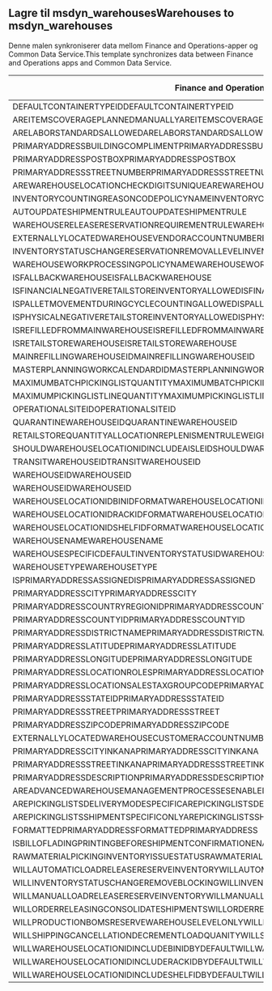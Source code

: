 ## <a name="warehouses-to-msdyn_warehouses"></a><span data-ttu-id="40292-101">Lagre til msdyn_warehouses</span><span class="sxs-lookup"><span data-stu-id="40292-101">Warehouses to msdyn_warehouses</span></span>

<span data-ttu-id="40292-102">Denne malen synkroniserer data mellom Finance and Operations-apper og Common Data Service.</span><span class="sxs-lookup"><span data-stu-id="40292-102">This template synchronizes data between Finance and Operations apps and Common Data Service.</span></span>

<span data-ttu-id="40292-103">Finance and Operations-felt</span><span class="sxs-lookup"><span data-stu-id="40292-103">Finance and Operations field</span></span> | <span data-ttu-id="40292-104">Tilordningstype</span><span class="sxs-lookup"><span data-stu-id="40292-104">Map type</span></span> | <span data-ttu-id="40292-105">Annet Dynamics 365-felt</span><span class="sxs-lookup"><span data-stu-id="40292-105">Other Dynamics 365 field</span></span> | <span data-ttu-id="40292-106">Standardverdi</span><span class="sxs-lookup"><span data-stu-id="40292-106">Default value</span></span>
---|---|---|---
<span data-ttu-id="40292-107">DEFAULTCONTAINERTYPEID</span><span class="sxs-lookup"><span data-stu-id="40292-107">DEFAULTCONTAINERTYPEID</span></span> | >< | <span data-ttu-id="40292-108">msdyn_defaultcontainertypeid</span><span class="sxs-lookup"><span data-stu-id="40292-108">msdyn_defaultcontainertypeid</span></span> | 
<span data-ttu-id="40292-109">AREITEMSCOVERAGEPLANNEDMANUALLY</span><span class="sxs-lookup"><span data-stu-id="40292-109">AREITEMSCOVERAGEPLANNEDMANUALLY</span></span> | >< | <span data-ttu-id="40292-110">msdyn_areitemscoverageplannedmanually</span><span class="sxs-lookup"><span data-stu-id="40292-110">msdyn_areitemscoverageplannedmanually</span></span> | 
<span data-ttu-id="40292-111">ARELABORSTANDARDSALLOWED</span><span class="sxs-lookup"><span data-stu-id="40292-111">ARELABORSTANDARDSALLOWED</span></span> | >< | <span data-ttu-id="40292-112">msdyn_arelaborstandardsallowed</span><span class="sxs-lookup"><span data-stu-id="40292-112">msdyn_arelaborstandardsallowed</span></span> | 
<span data-ttu-id="40292-113">PRIMARYADDRESSBUILDINGCOMPLIMENT</span><span class="sxs-lookup"><span data-stu-id="40292-113">PRIMARYADDRESSBUILDINGCOMPLIMENT</span></span> | >< | <span data-ttu-id="40292-114">msdyn_primaryaddressbuildingcompliment</span><span class="sxs-lookup"><span data-stu-id="40292-114">msdyn_primaryaddressbuildingcompliment</span></span> | 
<span data-ttu-id="40292-115">PRIMARYADDRESSPOSTBOX</span><span class="sxs-lookup"><span data-stu-id="40292-115">PRIMARYADDRESSPOSTBOX</span></span> | >< | <span data-ttu-id="40292-116">msdyn_primaryaddresspostbox</span><span class="sxs-lookup"><span data-stu-id="40292-116">msdyn_primaryaddresspostbox</span></span> | 
<span data-ttu-id="40292-117">PRIMARYADDRESSSTREETNUMBER</span><span class="sxs-lookup"><span data-stu-id="40292-117">PRIMARYADDRESSSTREETNUMBER</span></span> | >< | <span data-ttu-id="40292-118">msdyn_primaryaddressstreetnumber</span><span class="sxs-lookup"><span data-stu-id="40292-118">msdyn_primaryaddressstreetnumber</span></span> | 
<span data-ttu-id="40292-119">AREWAREHOUSELOCATIONCHECKDIGITSUNIQUE</span><span class="sxs-lookup"><span data-stu-id="40292-119">AREWAREHOUSELOCATIONCHECKDIGITSUNIQUE</span></span> | >< | <span data-ttu-id="40292-120">msdyn_arewarehouselocationcheckdigitsunique</span><span class="sxs-lookup"><span data-stu-id="40292-120">msdyn_arewarehouselocationcheckdigitsunique</span></span> | 
<span data-ttu-id="40292-121">INVENTORYCOUNTINGREASONCODEPOLICYNAME</span><span class="sxs-lookup"><span data-stu-id="40292-121">INVENTORYCOUNTINGREASONCODEPOLICYNAME</span></span> | >< | <span data-ttu-id="40292-122">msdyn_inventorycountingreasoncodepolicyname</span><span class="sxs-lookup"><span data-stu-id="40292-122">msdyn_inventorycountingreasoncodepolicyname</span></span> | 
<span data-ttu-id="40292-123">AUTOUPDATESHIPMENTRULE</span><span class="sxs-lookup"><span data-stu-id="40292-123">AUTOUPDATESHIPMENTRULE</span></span> | >< | <span data-ttu-id="40292-124">msdyn_autoupdateshipmentrule</span><span class="sxs-lookup"><span data-stu-id="40292-124">msdyn_autoupdateshipmentrule</span></span> | 
<span data-ttu-id="40292-125">WAREHOUSERELEASERESERVATIONREQUIREMENTRULE</span><span class="sxs-lookup"><span data-stu-id="40292-125">WAREHOUSERELEASERESERVATIONREQUIREMENTRULE</span></span> | >< | <span data-ttu-id="40292-126">msdyn_warehousereleasereservationrequirement</span><span class="sxs-lookup"><span data-stu-id="40292-126">msdyn_warehousereleasereservationrequirement</span></span> | 
<span data-ttu-id="40292-127">EXTERNALLYLOCATEDWAREHOUSEVENDORACCOUNTNUMBER</span><span class="sxs-lookup"><span data-stu-id="40292-127">EXTERNALLYLOCATEDWAREHOUSEVENDORACCOUNTNUMBER</span></span> | >< | <span data-ttu-id="40292-128">msdyn_externallylocatedwarehousevendoraccountnu</span><span class="sxs-lookup"><span data-stu-id="40292-128">msdyn_externallylocatedwarehousevendoraccountnu</span></span> | 
<span data-ttu-id="40292-129">INVENTORYSTATUSCHANGERESERVATIONREMOVALLEVEL</span><span class="sxs-lookup"><span data-stu-id="40292-129">INVENTORYSTATUSCHANGERESERVATIONREMOVALLEVEL</span></span> | >< | <span data-ttu-id="40292-130">msdyn_inventorystatuschangereservationremoval</span><span class="sxs-lookup"><span data-stu-id="40292-130">msdyn_inventorystatuschangereservationremoval</span></span> | 
<span data-ttu-id="40292-131">WAREHOUSEWORKPROCESSINGPOLICYNAME</span><span class="sxs-lookup"><span data-stu-id="40292-131">WAREHOUSEWORKPROCESSINGPOLICYNAME</span></span> | >< | <span data-ttu-id="40292-132">msdyn_warehouseworkprocessingpolicyname</span><span class="sxs-lookup"><span data-stu-id="40292-132">msdyn_warehouseworkprocessingpolicyname</span></span> | 
<span data-ttu-id="40292-133">ISFALLBACKWAREHOUSE</span><span class="sxs-lookup"><span data-stu-id="40292-133">ISFALLBACKWAREHOUSE</span></span> | >< | <span data-ttu-id="40292-134">msdyn_isfallbackwarehouse</span><span class="sxs-lookup"><span data-stu-id="40292-134">msdyn_isfallbackwarehouse</span></span> | 
<span data-ttu-id="40292-135">ISFINANCIALNEGATIVERETAILSTOREINVENTORYALLOWED</span><span class="sxs-lookup"><span data-stu-id="40292-135">ISFINANCIALNEGATIVERETAILSTOREINVENTORYALLOWED</span></span> | >< | <span data-ttu-id="40292-136">msdyn_financialnegativestoreinventoryallowed</span><span class="sxs-lookup"><span data-stu-id="40292-136">msdyn_financialnegativestoreinventoryallowed</span></span> | 
<span data-ttu-id="40292-137">ISPALLETMOVEMENTDURINGCYCLECOUNTINGALLOWED</span><span class="sxs-lookup"><span data-stu-id="40292-137">ISPALLETMOVEMENTDURINGCYCLECOUNTINGALLOWED</span></span> | >< | <span data-ttu-id="40292-138">msdyn_palletmovementduringcyclecountingallowed</span><span class="sxs-lookup"><span data-stu-id="40292-138">msdyn_palletmovementduringcyclecountingallowed</span></span> | 
<span data-ttu-id="40292-139">ISPHYSICALNEGATIVERETAILSTOREINVENTORYALLOWED</span><span class="sxs-lookup"><span data-stu-id="40292-139">ISPHYSICALNEGATIVERETAILSTOREINVENTORYALLOWED</span></span> | >< | <span data-ttu-id="40292-140">msdyn_physicalnegativestoreinventoryallowed</span><span class="sxs-lookup"><span data-stu-id="40292-140">msdyn_physicalnegativestoreinventoryallowed</span></span> | 
<span data-ttu-id="40292-141">ISREFILLEDFROMMAINWAREHOUSE</span><span class="sxs-lookup"><span data-stu-id="40292-141">ISREFILLEDFROMMAINWAREHOUSE</span></span> | >< | <span data-ttu-id="40292-142">msdyn_isrefilledfrommainwarehouse</span><span class="sxs-lookup"><span data-stu-id="40292-142">msdyn_isrefilledfrommainwarehouse</span></span> | 
<span data-ttu-id="40292-143">ISRETAILSTOREWAREHOUSE</span><span class="sxs-lookup"><span data-stu-id="40292-143">ISRETAILSTOREWAREHOUSE</span></span> | >< | <span data-ttu-id="40292-144">msdyn_isretailstorewarehouse</span><span class="sxs-lookup"><span data-stu-id="40292-144">msdyn_isretailstorewarehouse</span></span> | 
<span data-ttu-id="40292-145">MAINREFILLINGWAREHOUSEID</span><span class="sxs-lookup"><span data-stu-id="40292-145">MAINREFILLINGWAREHOUSEID</span></span> | >< | <span data-ttu-id="40292-146">msdyn_mainrefillingwarehouse.msdyn_warehouseidentifier</span><span class="sxs-lookup"><span data-stu-id="40292-146">msdyn_mainrefillingwarehouse.msdyn_warehouseidentifier</span></span> | 
<span data-ttu-id="40292-147">MASTERPLANNINGWORKCALENDARDID</span><span class="sxs-lookup"><span data-stu-id="40292-147">MASTERPLANNINGWORKCALENDARDID</span></span> | >< | <span data-ttu-id="40292-148">msdyn_masterplanningworkcalendarid</span><span class="sxs-lookup"><span data-stu-id="40292-148">msdyn_masterplanningworkcalendarid</span></span> | 
<span data-ttu-id="40292-149">MAXIMUMBATCHPICKINGLISTQUANTITY</span><span class="sxs-lookup"><span data-stu-id="40292-149">MAXIMUMBATCHPICKINGLISTQUANTITY</span></span> | >< | <span data-ttu-id="40292-150">msdyn_maximumbatchpickinglistquantity</span><span class="sxs-lookup"><span data-stu-id="40292-150">msdyn_maximumbatchpickinglistquantity</span></span> | 
<span data-ttu-id="40292-151">MAXIMUMPICKINGLISTLINEQUANTITY</span><span class="sxs-lookup"><span data-stu-id="40292-151">MAXIMUMPICKINGLISTLINEQUANTITY</span></span> | >< | <span data-ttu-id="40292-152">msdyn_maximumpickinglistlinequantity</span><span class="sxs-lookup"><span data-stu-id="40292-152">msdyn_maximumpickinglistlinequantity</span></span> | 
<span data-ttu-id="40292-153">OPERATIONALSITEID</span><span class="sxs-lookup"><span data-stu-id="40292-153">OPERATIONALSITEID</span></span> | >< | <span data-ttu-id="40292-154">msdyn_operationalsite.msdyn_siteid</span><span class="sxs-lookup"><span data-stu-id="40292-154">msdyn_operationalsite.msdyn_siteid</span></span> | 
<span data-ttu-id="40292-155">QUARANTINEWAREHOUSEID</span><span class="sxs-lookup"><span data-stu-id="40292-155">QUARANTINEWAREHOUSEID</span></span> | >< | <span data-ttu-id="40292-156">msdyn_quarantinewarehouse.msdyn_warehouseidentifier</span><span class="sxs-lookup"><span data-stu-id="40292-156">msdyn_quarantinewarehouse.msdyn_warehouseidentifier</span></span> | 
<span data-ttu-id="40292-157">RETAILSTOREQUANTITYALLOCATIONREPLENISMENTRULEWEIGHT</span><span class="sxs-lookup"><span data-stu-id="40292-157">RETAILSTOREQUANTITYALLOCATIONREPLENISMENTRULEWEIGHT</span></span> | >< | <span data-ttu-id="40292-158">msdyn_storeqtyallocationreplenishmentweight</span><span class="sxs-lookup"><span data-stu-id="40292-158">msdyn_storeqtyallocationreplenishmentweight</span></span> | 
<span data-ttu-id="40292-159">SHOULDWAREHOUSELOCATIONIDINCLUDEAISLEID</span><span class="sxs-lookup"><span data-stu-id="40292-159">SHOULDWAREHOUSELOCATIONIDINCLUDEAISLEID</span></span> | >< | <span data-ttu-id="40292-160">msdyn_shouldwarehouselocationincludeaisleid</span><span class="sxs-lookup"><span data-stu-id="40292-160">msdyn_shouldwarehouselocationincludeaisleid</span></span> | 
<span data-ttu-id="40292-161">TRANSITWAREHOUSEID</span><span class="sxs-lookup"><span data-stu-id="40292-161">TRANSITWAREHOUSEID</span></span> | >< | <span data-ttu-id="40292-162">msdyn_transitwarehouse.msdyn_warehouseidentifier</span><span class="sxs-lookup"><span data-stu-id="40292-162">msdyn_transitwarehouse.msdyn_warehouseidentifier</span></span> | 
<span data-ttu-id="40292-163">WAREHOUSEID</span><span class="sxs-lookup"><span data-stu-id="40292-163">WAREHOUSEID</span></span> | >< | <span data-ttu-id="40292-164">msdyn_warehouseidentifier</span><span class="sxs-lookup"><span data-stu-id="40292-164">msdyn_warehouseidentifier</span></span> | 
<span data-ttu-id="40292-165">WAREHOUSEID</span><span class="sxs-lookup"><span data-stu-id="40292-165">WAREHOUSEID</span></span> | >> | <span data-ttu-id="40292-166">msdyn_name</span><span class="sxs-lookup"><span data-stu-id="40292-166">msdyn_name</span></span> | 
<span data-ttu-id="40292-167">WAREHOUSELOCATIONIDBINIDFORMAT</span><span class="sxs-lookup"><span data-stu-id="40292-167">WAREHOUSELOCATIONIDBINIDFORMAT</span></span> | >< | <span data-ttu-id="40292-168">msdyn_warehouselocationidbinidformat</span><span class="sxs-lookup"><span data-stu-id="40292-168">msdyn_warehouselocationidbinidformat</span></span> | 
<span data-ttu-id="40292-169">WAREHOUSELOCATIONIDRACKIDFORMAT</span><span class="sxs-lookup"><span data-stu-id="40292-169">WAREHOUSELOCATIONIDRACKIDFORMAT</span></span> | >< | <span data-ttu-id="40292-170">msdyn_warehouselocationidrackidformat</span><span class="sxs-lookup"><span data-stu-id="40292-170">msdyn_warehouselocationidrackidformat</span></span> | 
<span data-ttu-id="40292-171">WAREHOUSELOCATIONIDSHELFIDFORMAT</span><span class="sxs-lookup"><span data-stu-id="40292-171">WAREHOUSELOCATIONIDSHELFIDFORMAT</span></span> | >< | <span data-ttu-id="40292-172">msdyn_warehouselocationidshelfidformat</span><span class="sxs-lookup"><span data-stu-id="40292-172">msdyn_warehouselocationidshelfidformat</span></span> | 
<span data-ttu-id="40292-173">WAREHOUSENAME</span><span class="sxs-lookup"><span data-stu-id="40292-173">WAREHOUSENAME</span></span> | >< | <span data-ttu-id="40292-174">msdyn_description</span><span class="sxs-lookup"><span data-stu-id="40292-174">msdyn_description</span></span> | 
<span data-ttu-id="40292-175">WAREHOUSESPECIFICDEFAULTINVENTORYSTATUSID</span><span class="sxs-lookup"><span data-stu-id="40292-175">WAREHOUSESPECIFICDEFAULTINVENTORYSTATUSID</span></span> | >< | <span data-ttu-id="40292-176">msdyn_warehousespecificdefaultinventorystatusid</span><span class="sxs-lookup"><span data-stu-id="40292-176">msdyn_warehousespecificdefaultinventorystatusid</span></span> | 
<span data-ttu-id="40292-177">WAREHOUSETYPE</span><span class="sxs-lookup"><span data-stu-id="40292-177">WAREHOUSETYPE</span></span> | >< | <span data-ttu-id="40292-178">msdyn_warehousetype</span><span class="sxs-lookup"><span data-stu-id="40292-178">msdyn_warehousetype</span></span> | 
<span data-ttu-id="40292-179">ISPRIMARYADDRESSASSIGNED</span><span class="sxs-lookup"><span data-stu-id="40292-179">ISPRIMARYADDRESSASSIGNED</span></span> | >< | <span data-ttu-id="40292-180">msdyn_isprimaryaddressassigned</span><span class="sxs-lookup"><span data-stu-id="40292-180">msdyn_isprimaryaddressassigned</span></span> | 
<span data-ttu-id="40292-181">PRIMARYADDRESSCITY</span><span class="sxs-lookup"><span data-stu-id="40292-181">PRIMARYADDRESSCITY</span></span> | >< | <span data-ttu-id="40292-182">msdyn_primaryaddresscity</span><span class="sxs-lookup"><span data-stu-id="40292-182">msdyn_primaryaddresscity</span></span> | 
<span data-ttu-id="40292-183">PRIMARYADDRESSCOUNTRYREGIONID</span><span class="sxs-lookup"><span data-stu-id="40292-183">PRIMARYADDRESSCOUNTRYREGIONID</span></span> | >< | <span data-ttu-id="40292-184">msdyn_primaryaddresscountryregionid</span><span class="sxs-lookup"><span data-stu-id="40292-184">msdyn_primaryaddresscountryregionid</span></span> | 
<span data-ttu-id="40292-185">PRIMARYADDRESSCOUNTYID</span><span class="sxs-lookup"><span data-stu-id="40292-185">PRIMARYADDRESSCOUNTYID</span></span> | >< | <span data-ttu-id="40292-186">msdyn_primaryaddresscountyid</span><span class="sxs-lookup"><span data-stu-id="40292-186">msdyn_primaryaddresscountyid</span></span> | 
<span data-ttu-id="40292-187">PRIMARYADDRESSDISTRICTNAME</span><span class="sxs-lookup"><span data-stu-id="40292-187">PRIMARYADDRESSDISTRICTNAME</span></span> | >< | <span data-ttu-id="40292-188">msdyn_primaryaddressdistrictname</span><span class="sxs-lookup"><span data-stu-id="40292-188">msdyn_primaryaddressdistrictname</span></span> | 
<span data-ttu-id="40292-189">PRIMARYADDRESSLATITUDE</span><span class="sxs-lookup"><span data-stu-id="40292-189">PRIMARYADDRESSLATITUDE</span></span> | >< | <span data-ttu-id="40292-190">msdyn_primaryaddresslatitude</span><span class="sxs-lookup"><span data-stu-id="40292-190">msdyn_primaryaddresslatitude</span></span> | 
<span data-ttu-id="40292-191">PRIMARYADDRESSLONGITUDE</span><span class="sxs-lookup"><span data-stu-id="40292-191">PRIMARYADDRESSLONGITUDE</span></span> | >< | <span data-ttu-id="40292-192">msdyn_primaryaddresslongitude</span><span class="sxs-lookup"><span data-stu-id="40292-192">msdyn_primaryaddresslongitude</span></span> | 
<span data-ttu-id="40292-193">PRIMARYADDRESSLOCATIONROLES</span><span class="sxs-lookup"><span data-stu-id="40292-193">PRIMARYADDRESSLOCATIONROLES</span></span> | >< | <span data-ttu-id="40292-194">msdyn_primaryaddresslocationroles</span><span class="sxs-lookup"><span data-stu-id="40292-194">msdyn_primaryaddresslocationroles</span></span> | 
<span data-ttu-id="40292-195">PRIMARYADDRESSLOCATIONSALESTAXGROUPCODE</span><span class="sxs-lookup"><span data-stu-id="40292-195">PRIMARYADDRESSLOCATIONSALESTAXGROUPCODE</span></span> | >< | <span data-ttu-id="40292-196">msdyn_primaryaddresslocationsalestaxgroupcode</span><span class="sxs-lookup"><span data-stu-id="40292-196">msdyn_primaryaddresslocationsalestaxgroupcode</span></span> | 
<span data-ttu-id="40292-197">PRIMARYADDRESSSTATEID</span><span class="sxs-lookup"><span data-stu-id="40292-197">PRIMARYADDRESSSTATEID</span></span> | >< | <span data-ttu-id="40292-198">msdyn_primaryaddressstateid</span><span class="sxs-lookup"><span data-stu-id="40292-198">msdyn_primaryaddressstateid</span></span> | 
<span data-ttu-id="40292-199">PRIMARYADDRESSSTREET</span><span class="sxs-lookup"><span data-stu-id="40292-199">PRIMARYADDRESSSTREET</span></span> | >< | <span data-ttu-id="40292-200">msdyn_primaryaddressstreet</span><span class="sxs-lookup"><span data-stu-id="40292-200">msdyn_primaryaddressstreet</span></span> | 
<span data-ttu-id="40292-201">PRIMARYADDRESSZIPCODE</span><span class="sxs-lookup"><span data-stu-id="40292-201">PRIMARYADDRESSZIPCODE</span></span> | >< | <span data-ttu-id="40292-202">msdyn_primaryaddresszipcode</span><span class="sxs-lookup"><span data-stu-id="40292-202">msdyn_primaryaddresszipcode</span></span> | 
<span data-ttu-id="40292-203">EXTERNALLYLOCATEDWAREHOUSECUSTOMERACCOUNTNUMBER</span><span class="sxs-lookup"><span data-stu-id="40292-203">EXTERNALLYLOCATEDWAREHOUSECUSTOMERACCOUNTNUMBER</span></span> | >< | <span data-ttu-id="40292-204">msdyn_externallylocatedwarehousecustomeraccount</span><span class="sxs-lookup"><span data-stu-id="40292-204">msdyn_externallylocatedwarehousecustomeraccount</span></span> | 
<span data-ttu-id="40292-205">PRIMARYADDRESSCITYINKANA</span><span class="sxs-lookup"><span data-stu-id="40292-205">PRIMARYADDRESSCITYINKANA</span></span> | >< | <span data-ttu-id="40292-206">msdyn_primaryaddresscityinkana</span><span class="sxs-lookup"><span data-stu-id="40292-206">msdyn_primaryaddresscityinkana</span></span> | 
<span data-ttu-id="40292-207">PRIMARYADDRESSSTREETINKANA</span><span class="sxs-lookup"><span data-stu-id="40292-207">PRIMARYADDRESSSTREETINKANA</span></span> | >< | <span data-ttu-id="40292-208">msdyn_primaryaddressstreetinkana</span><span class="sxs-lookup"><span data-stu-id="40292-208">msdyn_primaryaddressstreetinkana</span></span> | 
<span data-ttu-id="40292-209">PRIMARYADDRESSDESCRIPTION</span><span class="sxs-lookup"><span data-stu-id="40292-209">PRIMARYADDRESSDESCRIPTION</span></span> | >< | <span data-ttu-id="40292-210">msdyn_primaryaddressdescription</span><span class="sxs-lookup"><span data-stu-id="40292-210">msdyn_primaryaddressdescription</span></span> | 
<span data-ttu-id="40292-211">AREADVANCEDWAREHOUSEMANAGEMENTPROCESSESENABLED</span><span class="sxs-lookup"><span data-stu-id="40292-211">AREADVANCEDWAREHOUSEMANAGEMENTPROCESSESENABLED</span></span> | >< | <span data-ttu-id="40292-212">msdyn_useadvancedwarehousemanagementprocesses</span><span class="sxs-lookup"><span data-stu-id="40292-212">msdyn_useadvancedwarehousemanagementprocesses</span></span> | 
<span data-ttu-id="40292-213">AREPICKINGLISTSDELIVERYMODESPECIFIC</span><span class="sxs-lookup"><span data-stu-id="40292-213">AREPICKINGLISTSDELIVERYMODESPECIFIC</span></span> | >< | <span data-ttu-id="40292-214">msdyn_arepickinglistsdeliverymodespecific</span><span class="sxs-lookup"><span data-stu-id="40292-214">msdyn_arepickinglistsdeliverymodespecific</span></span> | 
<span data-ttu-id="40292-215">AREPICKINGLISTSSHIPMENTSPECIFICONLY</span><span class="sxs-lookup"><span data-stu-id="40292-215">AREPICKINGLISTSSHIPMENTSPECIFICONLY</span></span> | >< | <span data-ttu-id="40292-216">msdyn_arepickinglistshipmentspecificonly</span><span class="sxs-lookup"><span data-stu-id="40292-216">msdyn_arepickinglistshipmentspecificonly</span></span> | 
<span data-ttu-id="40292-217">FORMATTEDPRIMARYADDRESS</span><span class="sxs-lookup"><span data-stu-id="40292-217">FORMATTEDPRIMARYADDRESS</span></span> | >< | <span data-ttu-id="40292-218">msdyn_formattedprimaryaddress</span><span class="sxs-lookup"><span data-stu-id="40292-218">msdyn_formattedprimaryaddress</span></span> | 
<span data-ttu-id="40292-219">ISBILLOFLADINGPRINTINGBEFORESHIPMENTCONFIRMATIONENABLED</span><span class="sxs-lookup"><span data-stu-id="40292-219">ISBILLOFLADINGPRINTINGBEFORESHIPMENTCONFIRMATIONENABLED</span></span> | >< | <span data-ttu-id="40292-220">msdyn_printbillofladingbeforeshipconfirmation</span><span class="sxs-lookup"><span data-stu-id="40292-220">msdyn_printbillofladingbeforeshipconfirmation</span></span> | 
<span data-ttu-id="40292-221">RAWMATERIALPICKINGINVENTORYISSUESTATUS</span><span class="sxs-lookup"><span data-stu-id="40292-221">RAWMATERIALPICKINGINVENTORYISSUESTATUS</span></span> | >< | <span data-ttu-id="40292-222">msdyn_rawmaterialpickinginventoryissuestatus</span><span class="sxs-lookup"><span data-stu-id="40292-222">msdyn_rawmaterialpickinginventoryissuestatus</span></span> | 
<span data-ttu-id="40292-223">WILLAUTOMATICLOADRELEASERESERVEINVENTORY</span><span class="sxs-lookup"><span data-stu-id="40292-223">WILLAUTOMATICLOADRELEASERESERVEINVENTORY</span></span> | >< | <span data-ttu-id="40292-224">msdyn_willautomaticloadreleaseinventory</span><span class="sxs-lookup"><span data-stu-id="40292-224">msdyn_willautomaticloadreleaseinventory</span></span> | 
<span data-ttu-id="40292-225">WILLINVENTORYSTATUSCHANGEREMOVEBLOCKING</span><span class="sxs-lookup"><span data-stu-id="40292-225">WILLINVENTORYSTATUSCHANGEREMOVEBLOCKING</span></span> | >< | <span data-ttu-id="40292-226">msdyn_willinventorystatuschangeremoveblocking</span><span class="sxs-lookup"><span data-stu-id="40292-226">msdyn_willinventorystatuschangeremoveblocking</span></span> | 
<span data-ttu-id="40292-227">WILLMANUALLOADRELEASERESERVEINVENTORY</span><span class="sxs-lookup"><span data-stu-id="40292-227">WILLMANUALLOADRELEASERESERVEINVENTORY</span></span> | >< | <span data-ttu-id="40292-228">msdyn_willmanualloadreleasereserveinventory</span><span class="sxs-lookup"><span data-stu-id="40292-228">msdyn_willmanualloadreleasereserveinventory</span></span> | 
<span data-ttu-id="40292-229">WILLORDERRELEASINGCONSOLIDATESHIPMENTS</span><span class="sxs-lookup"><span data-stu-id="40292-229">WILLORDERRELEASINGCONSOLIDATESHIPMENTS</span></span> | >< | <span data-ttu-id="40292-230">msdyn_willorderreleasingconsolidateshipments</span><span class="sxs-lookup"><span data-stu-id="40292-230">msdyn_willorderreleasingconsolidateshipments</span></span> | 
<span data-ttu-id="40292-231">WILLPRODUCTIONBOMSRESERVEWAREHOUSELEVELONLY</span><span class="sxs-lookup"><span data-stu-id="40292-231">WILLPRODUCTIONBOMSRESERVEWAREHOUSELEVELONLY</span></span> | >< | <span data-ttu-id="40292-232">msdyn_productionbomsreservewarehouselevel</span><span class="sxs-lookup"><span data-stu-id="40292-232">msdyn_productionbomsreservewarehouselevel</span></span> | 
<span data-ttu-id="40292-233">WILLSHIPPINGCANCELLATIONDECREMENTLOADQUANITY</span><span class="sxs-lookup"><span data-stu-id="40292-233">WILLSHIPPINGCANCELLATIONDECREMENTLOADQUANITY</span></span> | >< | <span data-ttu-id="40292-234">msdyn_shippingcanceldecrementloadquantity</span><span class="sxs-lookup"><span data-stu-id="40292-234">msdyn_shippingcanceldecrementloadquantity</span></span> | 
<span data-ttu-id="40292-235">WILLWAREHOUSELOCATIONIDINCLUDEBINIDBYDEFAULT</span><span class="sxs-lookup"><span data-stu-id="40292-235">WILLWAREHOUSELOCATIONIDINCLUDEBINIDBYDEFAULT</span></span> | >< | <span data-ttu-id="40292-236">msdyn_warehouselocationidincludeblindid</span><span class="sxs-lookup"><span data-stu-id="40292-236">msdyn_warehouselocationidincludeblindid</span></span> | 
<span data-ttu-id="40292-237">WILLWAREHOUSELOCATIONIDINCLUDERACKIDBYDEFAULT</span><span class="sxs-lookup"><span data-stu-id="40292-237">WILLWAREHOUSELOCATIONIDINCLUDERACKIDBYDEFAULT</span></span> | >< | <span data-ttu-id="40292-238">msdyn_warehouselocationincluderackidbydefault</span><span class="sxs-lookup"><span data-stu-id="40292-238">msdyn_warehouselocationincluderackidbydefault</span></span> | 
<span data-ttu-id="40292-239">WILLWAREHOUSELOCATIONIDINCLUDESHELFIDBYDEFAULT</span><span class="sxs-lookup"><span data-stu-id="40292-239">WILLWAREHOUSELOCATIONIDINCLUDESHELFIDBYDEFAULT</span></span> | >< | <span data-ttu-id="40292-240">msdyn_warehouselocationidincludeshelfid</span><span class="sxs-lookup"><span data-stu-id="40292-240">msdyn_warehouselocationidincludeshelfid</span></span> | 
